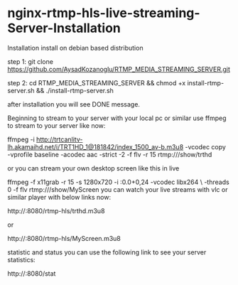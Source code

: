# nginx-rtmp-hls-live-streaming-Server-Installation

Installation
install on debian based distribution

step 1:
git clone https://github.com/AysadKozanoglu/RTMP_MEDIA_STREAMING_SERVER.git

step 2:
cd RTMP_MEDIA_STREAMING_SERVER && chmod +x install-rtmp-server.sh && ./install-rtmp-server.sh

after installation you will see DONE message.

Beginning to stream to your server with your local pc or similar
use ffmpeg to stream to your server like now:

ffmpeg -i http://trtcanlitv-lh.akamaihd.net/i/TRT1HD_1@181842/index_1500_av-b.m3u8 -vcodec copy \
   -vprofile baseline -acodec aac -strict -2 -f flv -r 15 rtmp://<your-server-IP>/show/trthd

or you can stream your own desktop screen like this in live

ffmpeg -f x11grab -r 15 -s 1280x720 -i :0.0+0,24 -vcodec libx264  \ 
       -threads 0 -f flv rtmp://<your-server-IP>/show/MyScreen
you can watch your live streams with vlc or similar player with below links now:

http://<your-server-IP>:8080/rtmp-hls/trthd.m3u8

or

http://<your-server-IP>:8080/rtmp-hls/MyScreen.m3u8

statistic and status
you can use the following link to see your server statistics:

http://<your-server-IP>:8080/stat
